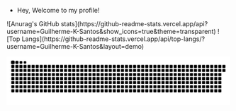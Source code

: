 - Hey, Welcome to my profile!

<div style="allign: center">
![Anurag's GitHub stats](https://github-readme-stats.vercel.app/api?username=Guilherme-K-Santos&show_icons=true&theme=transparent)
![Top Langs](https://github-readme-stats.vercel.app/api/top-langs/?username=Guilherme-K-Santos&layout=demo)
</div>

 ![Snake animation](https://github.com/Guilherme-K-Santos/Guilherme-K-Santos/blob/output/github-contribution-grid-snake.svg)
